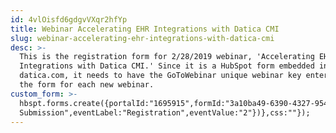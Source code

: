 ```yaml
---
id: 4vlOisfd6gdgvVXqr2hfYp
title: Webinar Accelerating EHR Integrations with Datica CMI
slug: webinar-accelerating-ehr-integrations-with-datica-cmi
desc: >-
  This is the registration form for 2/28/2019 webinar, 'Accelerating EHR
  Integrations with Datica CMI.' Since it is a HubSpot form embedded into
  datica.com, it needs to have the GoToWebinar unique webinar key entered into
  the form for each new webinar.
custom_form: >-
  hbspt.forms.create({portalId:"1695915",formId:"3a10ba49-6390-4327-9548-086603c75b12",target:"#hsFormContainer",onFormSubmit:function(e){window.dataLayer=window.dataLayer||[],window.dataLayer.push({event:"GAEvent",eventCategory:"Webinar",eventAction:"Form
  Submission",eventLabel:"Registration",eventValue:"2"})},css:""});
---
```


  